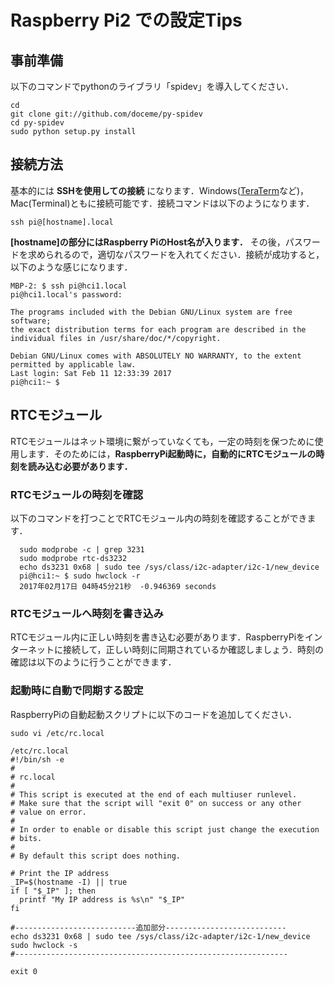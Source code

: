 # Raspberry Pi2 での設定Tips

## 事前準備

以下のコマンドでpythonのライブラリ「spidev」を導入してください．

```terminal
cd
git clone git://github.com/doceme/py-spidev
cd py-spidev
sudo python setup.py install
```

## 接続方法

基本的には **SSHを使用しての接続** になります．Windows([TeraTerm](http://ttssh2.osdn.jp)など)，Mac(Terminal)ともに接続可能です．接続コマンドは以下のようになります．

```
ssh pi@[hostname].local
```

**[hostname]の部分にはRaspberry PiのHost名が入ります．** その後，パスワードを求められるので，適切なパスワードを入れてください．接続が成功すると，以下のような感じになります．

```
MBP-2: $ ssh pi@hci1.local
pi@hci1.local's password:

The programs included with the Debian GNU/Linux system are free software;
the exact distribution terms for each program are described in the
individual files in /usr/share/doc/*/copyright.

Debian GNU/Linux comes with ABSOLUTELY NO WARRANTY, to the extent
permitted by applicable law.
Last login: Sat Feb 11 12:33:39 2017
pi@hci1:~ $
```

## RTCモジュール

RTCモジュールはネット環境に繋がっていなくても，一定の時刻を保つために使用します．そのためには，**RaspberryPi起動時に，自動的にRTCモジュールの時刻を読み込む必要があります．**

### RTCモジュールの時刻を確認

以下のコマンドを打つことでRTCモジュール内の時刻を確認することができます．

```
  sudo modprobe -c | grep 3231
  sudo modprobe rtc-ds3232
  echo ds3231 0x68 | sudo tee /sys/class/i2c-adapter/i2c-1/new_device
  pi@hci1:~ $ sudo hwclock -r
  2017年02月17日 04時45分21秒  -0.946369 seconds
```

### RTCモジュールへ時刻を書き込み

RTCモジュール内に正しい時刻を書き込む必要があります．RaspberryPiをインターネットに接続して，正しい時刻に同期されているか確認しましょう．時刻の確認は以下のように行うことができます．

### 起動時に自動で同期する設定

RaspberryPiの自動起動スクリプトに以下のコードを追加してください．

```
sudo vi /etc/rc.local
```

```shell
/etc/rc.local
#!/bin/sh -e
#
# rc.local
#
# This script is executed at the end of each multiuser runlevel.
# Make sure that the script will "exit 0" on success or any other
# value on error.
#
# In order to enable or disable this script just change the execution
# bits.
#
# By default this script does nothing.

# Print the IP address
_IP=$(hostname -I) || true
if [ "$_IP" ]; then
  printf "My IP address is %s\n" "$_IP"
fi

#---------------------------追加部分---------------------------
echo ds3231 0x68 | sudo tee /sys/class/i2c-adapter/i2c-1/new_device
sudo hwclock -s
#-------------------------------------------------------------

exit 0
```
